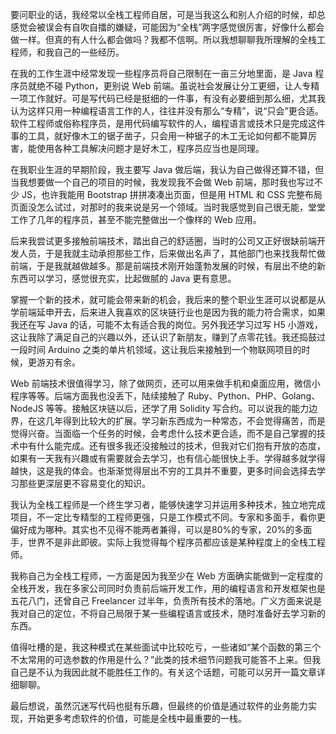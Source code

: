 要问职业的话，我经常以全栈工程师自居，可是当我这么和别人介绍的时候，却总感觉会被误会有自吹自擂的嫌疑，可能因为“全栈”两字感觉很厉害，好像什么都会做一样。但真的有人什么都会做吗？我都不信啊。所以我想聊聊我所理解的全栈工程师，和我自己的一些经历。

在我的工作生涯中经常发现一些程序员将自己限制在一亩三分地里面，是 Java 程序员就绝不碰 Python，更别说 Web 前端。虽说社会发展让分工更细，让人专精一项工作就好。可是写代码已经是挺细的一件事，有没有必要细到那么细，尤其我认为这样只用一种编程语言工作的人，往往并没有那么“专精”，说“只会”更合适。软件工程师或俗称程序员，是用代码编写软件的人，编程语言或技术只是完成这件事的工具，就好像木工的锯子凿子，只会用一种锯子的木工无论如何都不能算厉害，能使用各种工具解决问题才是好木工，程序员应当也是同理。

在我职业生涯的早期阶段，我主要写 Java 做后端，我认为自己做得还算不错，但当我想要做一个自己的项目的时候，我发现我不会做 Web 前端，那时我也写过不少 JS，也许我能用 Bootstrap 拼拼凑凑出页面，但是用 HTML 和 CSS 完整布局页面没怎么试过，对那时的我来说是另一个领域。当时我感觉到自己很无能，堂堂工作了几年的程序员，甚至不能完整做出一个像样的 Web 应用。

后来我尝试更多接触前端技术，踏出自己的舒适圈，当时的公司又正好很缺前端开发人员，于是我就主动承担那些工作，后来做出名声了，其他部门也来找我帮忙做前端，于是我就越做越多。那是前端技术刚开始蓬勃发展的时候，有层出不绝的新东西可以学习，感觉很充实，比起做腻的 Java 更有意思。

掌握一个新的技术，就可能会带来新的机会，我后来的整个职业生涯可以说都是从学前端延申开去，后来进入我喜欢的区块链行业也是因为我的能力符合需求，如果我还在写 Java 的话，可能不太有适合我的岗位。另外我还学习过写 H5 小游戏，这让我除了满足自己的兴趣以外，还认识了新朋友，赚到了点零花钱。我还捣鼓过一段时间 Arduino 之类的单片机领域，这让我后来接触到一个物联网项目的时候，更游刃有余。

Web 前端技术很值得学习，除了做网页，还可以用来做手机和桌面应用，微信小程序等等。后端方面我也没丢下，陆续接触了 Ruby、Python、PHP、Golang、NodeJS 等等。接触区块链以后，还学了用 Solidity 写合约。可以说我的能力边界，在这几年得到比较大的扩展。学习新东西成为一种常态，不会觉得痛苦，而是觉得兴奋。当面临一个任务的时候，会考虑什么技术更合适，而不是自己掌握的技术中有什么能完成。还有很多我还没接触过的技术，但我对它们抱有开放的态度，如果有一天我有兴趣或有需要就会去学习，也有信心能很快上手。学得越多就学得越快，这是我的体会。也渐渐觉得层出不穷的工具并不重要，更多时间会选择去学习那些更深层更不容易变化的知识。

我认为全栈工程师是一个终生学习者，能够快速学习并运用多种技术，独立地完成项目，不一定比专精型的工程师更强，只是工作模式不同。专家和多面手，看你更偏好成为哪种。其实也不见得不能两者兼得，可以是80%的专家，20%的多面手，世界不是非此即彼。实际上我觉得每个程序员都应该是某种程度上的全栈工程师。

我称自己为全栈工程师，一方面是因为我至少在 Web 方面确实能做到一定程度的全栈开发，我在多家公司同时负责前后端开发工作，用的编程语言和开发框架也是五花八门，还曾自己 Freelancer 过半年，负责所有技术的落地。广义方面来说是我对自己的定位，不将自己局限于某一些编程语言或技术，随时准备好去学习新的东西。

值得吐槽的是，我这种模式在某些面试中比较吃亏，一些诸如“某个函数的第三个不太常用的可选参数的作用是什么？”此类的技术细节问题我可能答不上来。但我自己是不认为我因此就不能胜任工作的。有关这个话题，可能可以另开一篇文章详细聊聊。

最后想说，虽然沉迷写代码也挺有乐趣，但最终的价值是通过软件的业务能力实现，开始更多考虑软件的价值，可能是全栈中最重要的一栈。